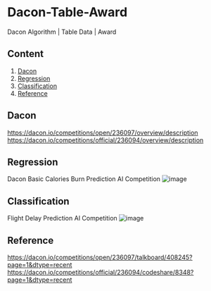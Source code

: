 # Dacon-Table-Award
Dacon Algorithm | Table Data | Award


## Content
1. [Dacon](#Dacon)
2. [Regression](#Regression)
3. [Classification](#Classification)
4. [Reference](#Reference)


## Dacon
https://dacon.io/competitions/open/236097/overview/description
https://dacon.io/competitions/official/236094/overview/description

## Regression
Dacon Basic Calories Burn Prediction AI Competition
![image](https://github.com/seok-AI/Dacon-Table-Award/assets/85815265/c9f46b1e-4341-44dc-805f-952be9d1e585)

## Classification
Flight Delay Prediction AI Competition
![image](https://github.com/seok-AI/Dacon-Table-Award/assets/85815265/7e921f09-3252-48f3-b043-9f84cbd03e4c)

## Reference
https://dacon.io/competitions/open/236097/talkboard/408245?page=1&dtype=recent
https://dacon.io/competitions/official/236094/codeshare/8348?page=1&dtype=recent
